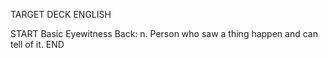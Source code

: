 TARGET DECK
ENGLISH

START
Basic
Eyewitness
Back: n. Person who saw a thing happen and can tell of it.
END
